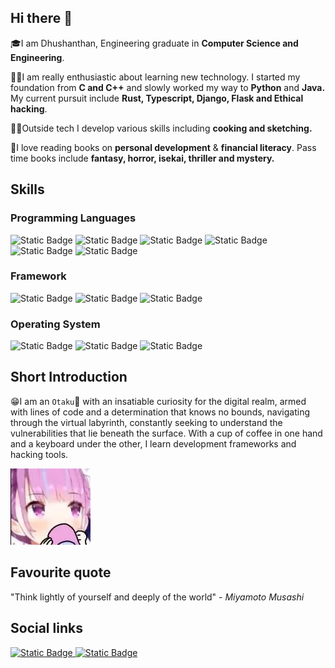 ## Hi there 👋
🎓I am Dhushanthan, Engineering graduate in **Computer Science and Engineering**.

🧑‍💻I am really enthusiastic about learning new technology. I started my foundation from **C and C++** and slowly worked my way to **Python** and **Java.** My current pursuit include **Rust, Typescript, Django, Flask and Ethical hacking**.

🧑‍🍳Outside tech I develop various skills including **cooking and sketching.**

📖I love reading books on **personal development** & **financial literacy**. Pass time books include **fantasy, horror, isekai, thriller and mystery.**

## Skills
### Programming Languages
<div>
<!-- C -->
<img alt="Static Badge" src="https://img.shields.io/badge/-programming?style=for-the-badge&logo=c&logoColor=white&labelColor=%23007acc&color=%23007acc">
<!-- C++ -->
<img alt="Static Badge" src="https://img.shields.io/badge/C++-programming?style=for-the-badge&logo=c%2B%2B&logoColor=white&color=%2300599c">
<!-- Java -->
<img alt="Static Badge" src="https://img.shields.io/badge/JAVA-programming?style=for-the-badge&logoColor=white&color=%23e25040">
<!-- Python -->
<img alt="Static Badge" src="https://img.shields.io/badge/Python-programming?style=for-the-badge&logo=python&logoColor=white&color=%23547da6">
<!-- javascript -->
<img alt="Static Badge" src="https://img.shields.io/badge/javascript-programming?style=for-the-badge&logo=javascript&logoColor=white&color=%23f0dc55">
<!-- Bash -->
<img alt="Static Badge" src="https://img.shields.io/badge/bash-programming?style=for-the-badge&logo=gnometerminal&logoColor=white&color=%2330363c">
</div>

### Framework
<div>
<!-- Flask -->
<img alt="Static Badge" src="https://img.shields.io/badge/Flask-framework?style=for-the-badge&logo=flask&logoColor=white&color=%23000">
<!-- Django -->
<img alt="Static Badge" src="https://img.shields.io/badge/Django-framework?style=for-the-badge&logo=django&logoColor=white&color=%23092e20">
<!-- Laravel -->
<img alt="Static Badge" src="https://img.shields.io/badge/Laravel-framework?style=for-the-badge&logo=laravel&logoColor=white&color=%23ff2d20">
</div>

### Operating System 
<div>
<img alt="Static Badge" src="https://img.shields.io/badge/Windows-OS?style=for-the-badge&logo=windows&logoColor=white&color=%230078d6">
<img alt="Static Badge" src="https://img.shields.io/badge/Linux-OS?style=for-the-badge&logo=linux&logoColor=white&color=%23000">
<img alt="Static Badge" src="https://img.shields.io/badge/Mac-OS?style=for-the-badge&logo=apple&logoColor=white&color=%23999999">
</div>

<!-- TODO: add github stats -->

## Short Introduction
😁I am an `Otaku`🏯 with an insatiable curiosity for the digital realm, armed with lines of code and a determination that knows no bounds, navigating through the virtual labyrinth, constantly seeking to understand the vulnerabilities that lie beneath the surface. With a cup of coffee in one hand and a keyboard under the other, I learn development frameworks and hacking tools.

![](assets/cupoftea.png)

## Favourite quote
"Think lightly of yourself and deeply of the world" - _Miyamoto Musashi_

## Social links

<a href="https://www.linkedin.com/in/dhushanthan/">
<img alt="Static Badge" src="https://img.shields.io/badge/Linkedin-link?style=for-the-badge&logo=linkedin&color=%230a66c1">
</a>
<a href="https://www.youtube.com/@Z3r0Tw0_ZT">
<img alt="Static Badge" src="https://img.shields.io/badge/Youtube-link?style=for-the-badge&logo=youtube&color=%23ff0000">
</a>
